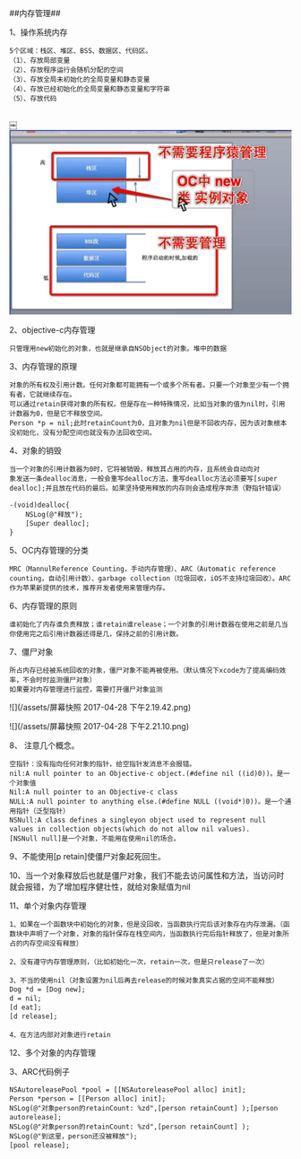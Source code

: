 ##内存管理##

1、操作系统内存

    5个区域：栈区、堆区、BSS、数据区、代码区。
    （1）、存放局部变量
    （2）、存放程序运行会随机分配的空间
    （3）、存放全局未初始化的全局变量和静态变量
    （4）、存放已经初始化的全局变量和静态变量和字符串
    （5）、存放代码
    ￼

￼![](/assets/screenshot.png)


2、objective-c内存管理
    
    只管理用new初始化的对象，也就是继承自NSObject的对象。堆中的数据

3、内存管理的原理

    对象的所有权及引用计数。任何对象都可能拥有一个或多个所有者。只要一个对象至少有一个拥有者，它就继续存在。
    可以通过retain获得对象的所有权。但是存在一种特殊情况，比如当对象的值为nil时，引用计数器为0，但是它不释放空间。
    Person *p = nil;此时retainCount为0，且对象为nil但是不回收内存，因为该对象根本没初始化，没有分配空间也就没有办法回收空间。
    
4、对象的销毁

    当一个对象的引用计数器为0时，它将被销毁，释放其占用的内存，且系统会自动向对        象发送一条dealloc消息，一般会重写dealloc方法，重写dealloc方法必须要写[super dealloc];并且放在代码的最后。如果坚持使用释放的内存则会造成程序奔溃（野指针错误）
    
```
-(void)dealloc{
    NSLog(@"释放");
    [Super dealloc];
}

```


5、OC内存管理的分类
    
    MRC（MannulReference Counting，手动内存管理）、ARC（Automatic reference counting，自动引用计数）、garbage collection（垃圾回收，iOS不支持垃圾回收）。ARC作为苹果新提供的技术，推荐开发者使用来管理内存。
    
6、内存管理的原则

    谁初始化了内存谁负责释放；谁retain谁release；一个对象的引用计数器在使用之前是几当你使用完之后引用计数器还得是几，保持之前的引用计数。
    
7、僵尸对象

    所占内存已经被系统回收的对象，僵尸对象不能再被使用。（默认情况下xcode为了提高编码效率，不会时时监测僵尸对象）
    如果要对内存管理进行监控，需要打开僵尸对象监测
![](/assets/屏幕快照 2017-04-28 下午2.19.42.png)

![](/assets/屏幕快照 2017-04-28 下午2.21.10.png)
    
    
    
8、 注意几个概念。
    
    空指针：没有指向任何对象的指针，给空指针发消息不会报错。
    nil:A null pointer to an Objective-c object.(#define nil ((id)0))。是一个对象值
    Nil:A null pointer to an Objective-c class
    NULL:A null pointer to anything else.(#define NULL ((void*)0))。是一个通用指针（泛型指针）
    NSNull:A class defines a singleyon object used to represent null values in collection objects(which do not allow nil values).
    [NSNull null]是一个对象，不能用在使用nil的场合。

9、不能使用[p retain]使僵尸对象起死回生。

10、当一个对象释放后也就是僵尸对象，我们不能去访问属性和方法，当访问时就会报错，为了增加程序健壮性，就给对象赋值为nil

11、单个对象内存管理

    1、如果在一个函数块中初始化的对象，但是没回收，当函数执行完后该对象存在内存泄漏。（函数块中声明了一个对象，对象的指针保存在栈空间内，当函数执行完后指针释放了，但是对象所占的内存空间没有释放）
    
    2、没有遵守内存管理原则，（比如初始化一次，retain一次，但是只release了一次）
    
    3、不当的使用nil（对象设置为nil后再去release的时候对象真实占据的空间不能释放）
    Dog *d = [Dog new];
    d = nil;
    [d eat];
    [d release];
    
    4、在方法内部对对象进行retain
      
12、多个对象的内存管理

         
                           
3、ARC代码例子

```
NSAutoreleasePool *pool = [[NSAutoreleasePool alloc] init];
Person *person = [[Person alloc] init];
NSLog(@"对象person的retainCount: %zd",[person retainCount] );[person autorelease];
NSLog(@"对象person的retainCount: %zd",[person retainCount] );
NSLog(@"到这里，person还没被释放");
[pool release];
```

